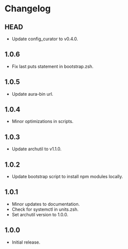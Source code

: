 # Changelog

## HEAD

- Update config_curator to v0.4.0.

## 1.0.6

- Fix last puts statement in bootstrap.zsh.

## 1.0.5

- Update aura-bin url.

## 1.0.4

- Minor optimizations in scripts.

## 1.0.3

- Update archutil to v1.1.0.

## 1.0.2

- Update bootstrap script to install npm modules locally.

## 1.0.1

- Minor updates to documentation.
- Check for systemctl in units.zsh.
- Set archutil version to 1.0.0.

## 1.0.0

- Initial release.
